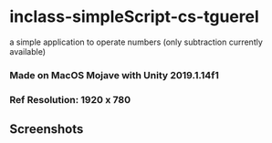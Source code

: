 # inclass-simpleScript-cs-tguerel
a simple application to operate numbers (only subtraction currently available)

### Made on MacOS Mojave with Unity 2019.1.14f1 
### Ref Resolution: 1920 x 780

## Screenshots

